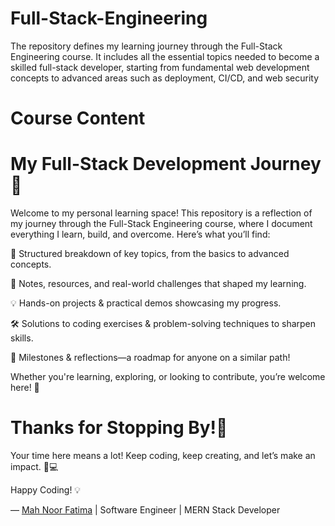 # Full-Stack-Engineering
The repository defines my learning journey through the Full-Stack Engineering course. It includes all the essential topics needed to become a skilled full-stack developer, starting from fundamental web development concepts to advanced areas such as deployment, CI/CD, and web security

# Course Content


# My Full-Stack Development Journey🚀
Welcome to my personal learning space! This repository is a reflection of my journey through the Full-Stack Engineering course, where I document everything I learn, build, and overcome. Here’s what you’ll find:

🔹 Structured breakdown of key topics, from the basics to advanced concepts.

📌 Notes, resources, and real-world challenges that shaped my learning.

💡 Hands-on projects & practical demos showcasing my progress.

🛠️ Solutions to coding exercises & problem-solving techniques to sharpen skills.

🚀 Milestones & reflections—a roadmap for anyone on a similar path!


Whether you're learning, exploring, or looking to contribute, you’re welcome here! 🎯

# Thanks for Stopping By!💙 

Your time here means a lot! Keep coding, keep creating, and let’s make an impact. 🚀💻

Happy Coding! 💡

— [Mah Noor Fatima](https://www.linkedin.com/in/theefatymah/) | Software Engineer | MERN Stack Developer
